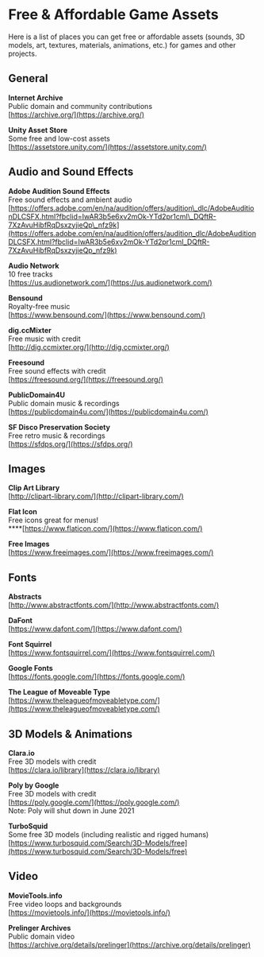 # Free & Affordable Game Assets

Here is a list of places you can get free or affordable assets \(sounds, 3D models, art, textures, materials, animations, etc.\) for games and other projects.

## General

**Internet Archive**  
Public domain and community contributions  
[https://archive.org/](https://archive.org/)

**Unity Asset Store**  
Some free and low-cost assets  
[https://assetstore.unity.com/](https://assetstore.unity.com/)

## Audio and Sound Effects

**Adobe Audition Sound Effects**  
Free sound effects and ambient audio  
[https://offers.adobe.com/en/na/audition/offers/audition\_dlc/AdobeAuditionDLCSFX.html?fbclid=IwAR3b5e6xv2mOk-YTd2pr1cmI\_DQftR-7XzAvuHibfRqDsxzyjieQp\_nfz9k](https://offers.adobe.com/en/na/audition/offers/audition_dlc/AdobeAuditionDLCSFX.html?fbclid=IwAR3b5e6xv2mOk-YTd2pr1cmI_DQftR-7XzAvuHibfRqDsxzyjieQp_nfz9k)

**Audio Network**  
10 free tracks  
[https://us.audionetwork.com/](https://us.audionetwork.com/)

**Bensound**  
Royalty-free music  
[https://www.bensound.com/](https://www.bensound.com/)

**dig.ccMixter**  
Free music with credit  
[http://dig.ccmixter.org/](http://dig.ccmixter.org/)

**Freesound**  
Free sound effects with credit  
[https://freesound.org/](https://freesound.org/) 

**PublicDomain4U**  
Public domain music & recordings  
[https://publicdomain4u.com/](https://publicdomain4u.com/)

**SF Disco Preservation Society**  
Free retro music & recordings  
[https://sfdps.org/](https://sfdps.org/)

## **Images**

**Clip Art Library**  
[http://clipart-library.com/](http://clipart-library.com/)

**Flat Icon**  
Free icons great for menus!  
****[https://www.flaticon.com/](https://www.flaticon.com/)

**Free Images**  
[https://www.freeimages.com/](https://www.freeimages.com/)

## Fonts

**Abstracts**  
[http://www.abstractfonts.com/](http://www.abstractfonts.com/)

**DaFont**  
[https://www.dafont.com/](https://www.dafont.com/)

**Font Squirrel**  
[https://www.fontsquirrel.com/](https://www.fontsquirrel.com/)

**Google Fonts**  
[https://fonts.google.com/](https://fonts.google.com/)

**The League of Moveable Type**  
[https://www.theleagueofmoveabletype.com/](https://www.theleagueofmoveabletype.com/)

## 3D Models & Animations

**Clara.io**  
Free 3D models with credit  
[https://clara.io/library](https://clara.io/library)

**Poly by Google**  
Free 3D models with credit  
[https://poly.google.com/](https://poly.google.com/)  
Note: Poly will shut down in June 2021

**TurboSquid**  
Some free 3D models \(including realistic and rigged humans\)  
[https://www.turbosquid.com/Search/3D-Models/free](https://www.turbosquid.com/Search/3D-Models/free)

## Video

**MovieTools.info**  
Free video loops and backgrounds  
[https://movietools.info/](https://movietools.info/)

**Prelinger Archives**  
Public domain video  
[https://archive.org/details/prelinger](https://archive.org/details/prelinger)

